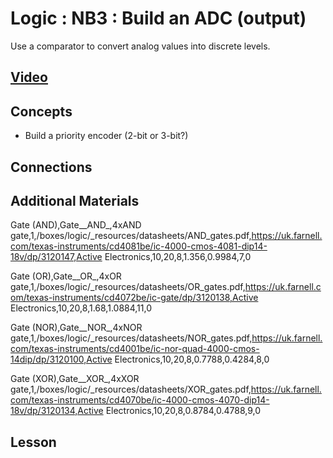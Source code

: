 # Logic : NB3 : Build an ADC (output)
Use a comparator to convert analog values into discrete levels.

## [Video]()

## Concepts
- Build a priority encoder (2-bit or 3-bit?)

## Connections

## Additional Materials
Gate (AND),Gate__AND_,4xAND gate,1,/boxes/logic/_resources/datasheets/AND_gates.pdf,https://uk.farnell.com/texas-instruments/cd4081be/ic-4000-cmos-4081-dip14-18v/dp/3120147,Active Electronics,10,20,8,1.356,0.9984,7,0

Gate (OR),Gate__OR_,4xOR gate,1,/boxes/logic/_resources/datasheets/OR_gates.pdf,https://uk.farnell.com/texas-instruments/cd4072be/ic-gate/dp/3120138,Active Electronics,10,20,8,1.68,1.0884,11,0

Gate (NOR),Gate__NOR_,4xNOR gate,1,/boxes/logic/_resources/datasheets/NOR_gates.pdf,https://uk.farnell.com/texas-instruments/cd4001be/ic-nor-quad-4000-cmos-14dip/dp/3120100,Active Electronics,10,20,8,0.7788,0.4284,8,0

Gate (XOR),Gate__XOR_,4xXOR gate,1,/boxes/logic/_resources/datasheets/XOR_gates.pdf,https://uk.farnell.com/texas-instruments/cd4070be/ic-4000-cmos-4070-dip14-18v/dp/3120134,Active Electronics,10,20,8,0.8784,0.4788,9,0

## Lesson

